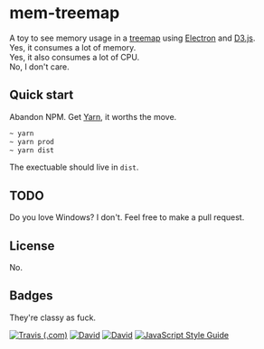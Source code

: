 # mem-treemap

A toy to see memory usage in a [treemap] using [Electron] and [D3.js].  
Yes, it consumes a lot of memory.  
Yes, it also consumes a lot of CPU.  
No, I don't care.

## Quick start

Abandon NPM. Get [Yarn], it worths the move.

```sh
~ yarn
~ yarn prod
~ yarn dist
```

The exectuable should live in `dist`.

## TODO

Do you love Windows? I don't. Feel free to make a pull request.

## License

No.

## Badges

They're classy as fuck.

[![Travis (.com)](https://img.shields.io/travis/com/quarthex/mem-treemap?style=for-the-badge)](https://travis-ci.com/quarthex/mem-treemap)
[![David](https://img.shields.io/david/quarthex/mem-treemap.svg?style=for-the-badge)](https://david-dm.org/quarthex/mem-treemap)
[![David](https://img.shields.io/david/dev/quarthex/mem-treemap.svg?style=for-the-badge)](https://david-dm.org/quarthex/mem-treemap?type=dev)
[![JavaScript Style Guide](https://img.shields.io/badge/code_style-standard-brightgreen.svg?style=for-the-badge)](https://standardjs.com)

[D3.js]: https://d3js.org/
[Electron]: https://electron.atom.io/
[treemap]: https://en.wikipedia.org/wiki/Treemapping
[Yarn]: https://yarnpkg.com/
